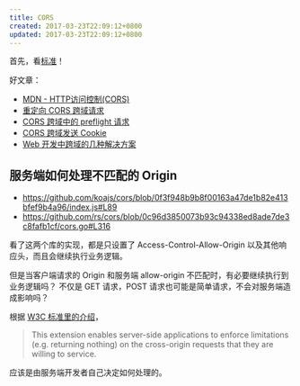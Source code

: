```yaml
---
title: CORS
created: 2017-03-23T22:09:12+0800
updated: 2017-03-23T22:09:12+0800
---
```



首先，看[标准](https://www.w3.org/TR/cors)！

好文章：

- [MDN - HTTP访问控制(CORS)](https://developer.mozilla.org/zh-CN/docs/Web/HTTP/Access_control_CORS)
- [重定向 CORS 跨域请求](https://web.archive.org/web/20171023011532/http://harttle.com/2016/12/30/cors-redirect.html)
- [CORS 跨域中的 preflight 请求](https://web.archive.org/web/20171116234855/http://harttle.com/2016/12/30/cors-preflight.html)
- [CORS 跨域发送 Cookie](https://web.archive.org/web/20180326140902/http://harttle.land/2016/12/28/cors-with-cookie.html)
- [Web 开发中跨域的几种解决方案](https://web.archive.org/web/20171226142607/http://harttle.land/2015/10/10/cross-origin.html)

## 服务端如何处理不匹配的 Origin

- https://github.com/koajs/cors/blob/0f3f948b9b8f00163a47de1b82e413bfef9b4a96/index.js#L89
- https://github.com/rs/cors/blob/0c96d3850073b93c94338ed8ade7de3c8fafb1cf/cors.go#L316

看了这两个库的实现，都是只设置了 Access-Control-Allow-Origin 以及其他响应头，而且会继续执行业务逻辑。

但是当客户端请求的 Origin 和服务端 allow-origin 不匹配时，有必要继续执行到业务逻辑吗？
不仅是 GET 请求，POST 请求也可能是简单请求，不会对服务端造成影响吗？

根据 [W3C 标准里的介绍](https://www.w3.org/TR/cors/#introduction)，

> This extension enables server-side applications to enforce limitations (e.g. returning nothing) on the cross-origin requests that they are willing to service.

应该是由服务端开发者自己决定如何处理的。
